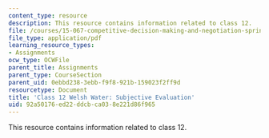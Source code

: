 ```yaml
---
content_type: resource
description: This resource contains information related to class 12.
file: /courses/15-067-competitive-decision-making-and-negotiation-spring-2011/92a50176ed22ddcbca038e221d86f965_MIT15_067S11_Cl12_W_W_S_E.pdf
file_type: application/pdf
learning_resource_types:
- Assignments
ocw_type: OCWFile
parent_title: Assignments
parent_type: CourseSection
parent_uid: 0ebbd238-3ebb-f9f8-921b-159023f2ff9d
resourcetype: Document
title: 'Class 12 Welsh Water: Subjective Evaluation'
uid: 92a50176-ed22-ddcb-ca03-8e221d86f965
---
```

This resource contains information related to class 12.

